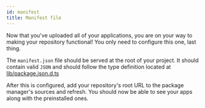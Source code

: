 ```yaml
---
id: manifest
title: Manifest file
---
```


Now that you've uploaded all of your applications, you are on your way to making your repository functional! You only need to configure this one, last thing.

The `manifest.json` file should be served at the root of your project. It should contain valid `JSON` and should follow the type definition located at [lib/package.json.d.ts](#)

After this is configured, add your repository's root URL to the package manager's sources and refresh. You should now be able to see your apps along with the preinstalled ones.